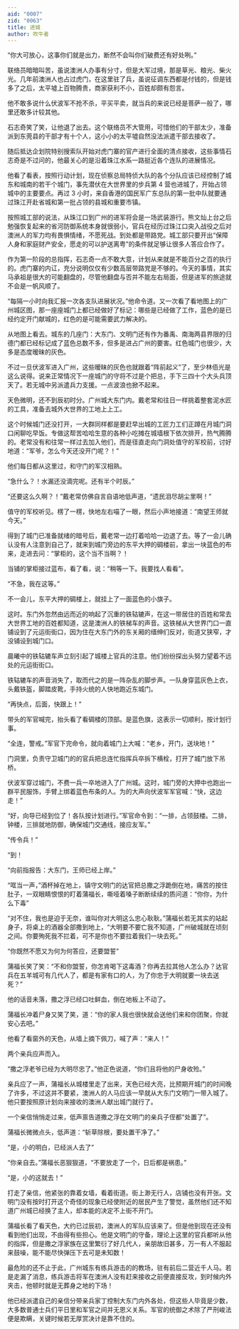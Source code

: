 ```yaml
---
aid: "0007"
zid: "0063"
title: 进城
author: 吹牛者
---
```


“你大可放心，这事你们就是出力，断然不会叫你们破费还有好处咧。”

联络员暗暗叫苦，虽说澳洲人办事有分寸，但是大军过境，那是草光、粮光、柴火光。几年前澳洲人也占过虎门，在这里驻了兵，虽说征调东西都是付钱的，但是钱多了之后，太平墟上百物腾贵，商家获利不小，百姓却颇有怨言。

他不敢多说什么伏波军不抢不杀，平买平卖，就当兵的来说已经是菩萨一般了，哪里还敢多计较其他。

石志奇笑了笑，让他退了出去。这个联络员不大管用，可惜他们的干部太少，准备派到东莞县的干部才有十个人，这小小的太平墟自然没法派遣干部去接收了。

随后抵达企划院特别搜索队开始对虎门寨的官产进行全面的清点接收，这些事情石志奇是不过问的，他最关心的是沿着珠江水系一路挺近各个连队的进展情况。

他看了看表，按照行动计划，现在侦察总局特侦大队的各个分队应该已经控制了城东和城南的若干个城门，事先潜伏在大世界里的步兵第 4 营也进城了，开始占领城中的主要要点。再过 3 小时，来自香港的国民军广东总队的第一批中队就要通过珠江开赴省城和第一批占领的县城和重要市镇。

按照城工部的说法，从珠江口到广州的进军将会是一场武装游行。熊文灿上台之后勉强恢复起来的省河防御系统本身就很弱小，官兵在经历过珠江口突入战役之后对澳洲人的军力均有畏惧情绪，不愿死战。到处都是带路党。城工部只要开出“保障人身和家庭财产安全，愿走的可以护送离粤”的条件就足够让很多人答应合作了。

作为第一阶段的总指挥，石志奇一点不敢大意，计划从来就是不能百分之百的执行的。虎门寨的内讧，充分说明仅仅有少数高层带路党是不够的。今天的事情，其实马承祖是很大的可能翻盘的，尽管他翻盘与否并不能左右局面，但是进军的旅途就不会是一帆风顺了。

“每隔一小时向我汇报一次各支队进展状况。”他命令道。又一次看了看地图上的广州城区图，那一座座城门上都已经做好了标记：哪些是已经做了工作，蓝色的是已经约定开门献城的，红色的是可能需要武力解决的。

从地图上看去。城东的几座门：大东门、文明门还有作为番禹、南海两县界限的归德门都已经标记成了蓝色总数不多，但多是进占广州的要害。红色城门也很少，大多是态度暧昧的灰色。

不过一旦伏波军进入广州，这些暧昧的灰色也就跟着“阵前起义”了，至少林佰光是这么说得。说来正常情况下一座城门的守将不过是个把总，手下三四十个大头兵顶天了。若无城中另派遣兵力支援。一点波浪也掀不起来。

天色微明，还不到辰初时分。广州城大东门内。戴老常和往日一样挑着整套泥水匠的工具，准备去城外大世界的工地上上工。

这个时候城门还没打开，一大群同样都是要赶早出城的工匠力工们正蹲在月城门洞口闲聊吃早饭。专做这帮苦哈哈生意的各种小吃摊在城墙根下依次排开，热气腾腾的。老常没有和往常一样过去加入他们，而是径直走向门洞处值守的军校前，讨好地道：“军爷，怎么今天还没开门呢？！”

他们每日都从这里过，和守门的军汉相熟。

“急什么？！水漏还没滴完呢。还有半个时辰。”

“还要这么久啊？！”戴老常仿佛自言自语地低声道，“遗民泪尽胡尘里啊！”

值守的军校听见。楞了一楞，快地左右喵了一眼，然后小声地接道：“南望王师就今天。”

得到了城门已准备就绪的暗号后，戴老常一边打着哈哈一边退了去。等了一会儿确认没有人注意到自己了，就来到城门旁边的东平大押的碉楼前，拿出一块蓝色的布来，走进去问：“掌柜的，这个当不当啊？！

当铺的掌柜接过蓝布，看了看，说：“稍等一下。我要找人看看”。

“不急，我在这等。”

不一会儿，东平大押的碉楼上，就挂上了一面蓝色的小旗子。

这时。东门外忽然由远而近的响起了沉重的铁轱辘声，在这一带居住的百姓和常去大世界工地的百姓都知道，这是澳洲人的铁梯车的声音。这铁梯从大世界门口一直铺设到了元运街街口，因为住在大东门外的东关厢的缙绅们反对，街道又狭窄，才没铺设到城门口。

晨曦中的铁轱辘车声立刻引起了城楼上官兵的注意。他们纷纷探出头努力望着不远处的元运街街口。

铁轱辘车的声音消失了，取而代之的是一阵杂乱的脚步声。一队身穿蓝灰色上衣，头戴铁盔，脚踏皮靴，手持火统的人快地跑近东城门。

“再快点，后面，快跟上！”

带头的军官喊完，抬头看了看碉楼的顶部。是蓝色旗，这表示一切顺利，按计划行事。

“全连，警戒。”军官下完命令，就向着城门上大喊：“老乡，开门，送块地！”

门洞里，负责守卫城门的的官兵把总连忙指挥兵卒拆下横栓，打开了城门放下吊桥。

伏波军穿过城门，不费一兵一卒地进入了广州城。这时，城门旁的大押中也跑出一群平民服饰，手臂上绑着蓝色布条的人。为的大声向伏波军军官喊：“快，这边走！”

“好，向导已经到位了！各队按计划进行。”军官命令到：“一排，占领鼓楼。二排，钟楼，三排就地防御，确保城门交通线，接应友军。”

“传令兵！”

“到！

“向前指报告：大东门，王师已经上岸。”

“哐当一声，”酒杯掉在地上，镇守文明门的达官把总撒之浮跪倒在地，痛苦的按住肚子，一双眼睛恨恨的盯着蒲福长，嘶哑着嗓子断断续续的质问道：“你你，为什么下毒”

“对不住，我也是迫于无奈，谁叫你对大明这么忠心耿耿。”蒲福长若无其实的站起身子，将桌上的酒器全部撒到地上，“大明要不要亡我不知道，广州破城就在顷刻之间。你要殉死我不拦着，可不是你也不要拉着我们一块去死。”

“你既然不愿又为何为何答应，还要盟誓”

蒲福长笑了笑：“不和你盟誓，你怎肯喝下这毒酒？你再去拉其他人怎么办？达官兵在五羊城可有几代人了，都是有家有口的人，为了你忠于大明就要一块去送死？”

他的话音未落，撒之浮已经口吐鲜血，倒在地板上不动了。

蒲福长冲着尸身又笑了笑，道：“你的家人我也很快就会送他们来和你团聚，你就安心去吧。”

他看了看窗外的天色，从墙上摘下佩刀，喊了声：“来人！”

两个亲兵应声而入。

“撒之浮老爷已经为大明尽忠了。”他正色说道，“你们且将他的尸身收殓。”

亲兵应了一声，蒲福长从城楼里走了出来，天色已经大亮，比预期开城门的时间晚了许多，不过这并不要紧，澳洲人的人马应该一早就从大东门文明门一带入城了。他只要按照原计划向来接收的澳洲人献出城门就行了。

一个亲信悄悄走过来，低声禀告道撒之浮在文明门的亲兵子侄都“处置了”。

蒲福长微微点头，低声道：“斩草除根，要处置干净了。”

“是，小的明白，已经派人去了”

“你亲自去。”蒲福长恶狠狠道，“不要放走了一个，日后都是祸患。”

“是，小的这就去！”

打走了亲信，他紧张的靠着女墙，看着街道。街上渺无行人，店铺也没有开张。文明门没有按时打开这个奇怪的现象已经使附近的居民产生了警觉，虽然他们还不知道广州城已经换了主人，却本能的决定不上街不开门。

蒲福长看了看天色，大约已过辰初，澳洲人的军队应该来了。但是他到现在还没有看到他们出现，不由得有些担心。他是文明门的守备，理论上这里的官兵都听从他的指挥，但是撒之浮家族在这里繁衍了好几代人，亲朋故旧甚多，万一有人不服起来鼓噪，能不能尽快弹压下去可是未知数！

最危险的还不止于此，广州城东有练兵游击的的教场，驻有前后二营近千人马。若是走漏了消息，练兵游击将军在澳洲人没有赶来接收之前便直接反攻，到时候内外夹击，他顿时就是无葬身之地的下场！

他已经派遣自己的亲信分带亲兵家丁控制大东门内外各处，但这些人毕竟是少数，大多数普通士兵们平日里和军官之间并无恩义关系。军官的统御之术除了严刑峻法便是欺瞒，关键时候若无厚赏决计是靠不住的。
